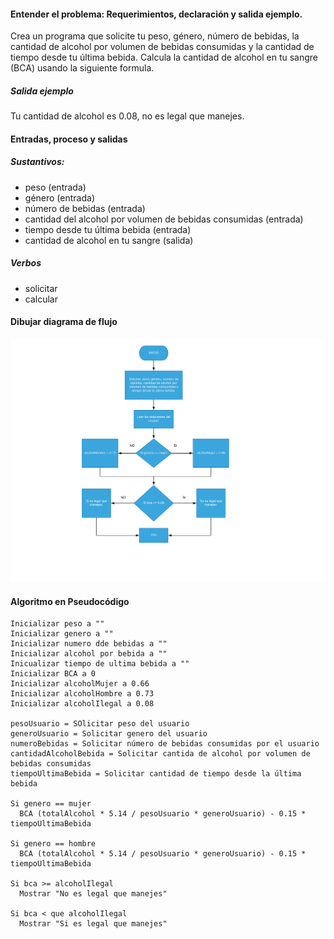 #### Entender el problema: Requerimientos, declaración y salida ejemplo.

Crea un programa que solicite tu peso, género, número de bebidas, la cantidad de alcohol por volumen de bebidas consumidas y la cantidad de tiempo desde tu última bebida. Calcula la cantidad de alcohol en tu sangre (BCA) usando la siguiente formula.

##### Salida ejemplo
Tu cantidad de alcohol es 0.08, no es legal que manejes.

#### Entradas, proceso y salidas
##### Sustantivos:
* peso (entrada)
* género (entrada)
* número de bebidas (entrada)
* cantidad del alcohol por volumen de bebidas consumidas (entrada)
* tiempo desde tu última bebida (entrada)
* cantidad de alcohol en tu sangre (salida)
##### Verbos
* solicitar
* calcular

#### Dibujar diagrama de flujo

![](../diagramaAlcohol.jpeg)

#### Algoritmo en Pseudocódigo
```
Inicializar peso a ""
Inicializar genero a ""
Inicializar numero dde bebidas a ""
Inicializar alcohol por bebida a ""
Inicualizar tiempo de ultima bebida a ""
Inicializar BCA a 0
Inicializar alcoholMujer a 0.66
Inicializar alcoholHombre a 0.73
Inicializar alcoholIlegal a 0.08

pesoUsuario = SOlicitar peso del usuario
generoUsuario = Solicitar genero del usuario
numeroBebidas = Solicitar número de bebidas consumidas por el usuario
cantidadAlcoholBebida = Solicitar cantida de alcohol por volumen de bebidas consumidas
tiempoUltimaBebida = Solicitar cantidad de tiempo desde la última bebida

Si genero == mujer
  BCA (totalAlcohol * 5.14 / pesoUsuario * generoUsuario) - 0.15 * tiempoUltimaBebida

Si genero == hombre
  BCA (totalAlcohol * 5.14 / pesoUsuario * generoUsuario) - 0.15 * tiempoUltimaBebida

Si bca >= alcoholIlegal
  Mostrar "No es legal que manejes"

Si bca < que alcoholIlegal
  Mostrar "Si es legal que manejes"

```
